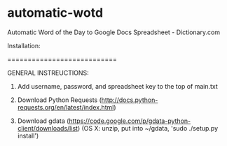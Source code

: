 automatic-wotd
==============

Automatic Word of the Day to Google Docs Spreadsheet - Dictionary.com




Installation:

===========================

GENERAL INSTREUCTIONS:

1. Add username, password, and spreadsheet key to the top of main.txt

2. Download Python Requests (http://docs.python-requests.org/en/latest/index.html)

3. Download gdata (https://code.google.com/p/gdata-python-client/downloads/list) (OS X: unzip, put into ~/gdata, 'sudo ./setup.py install')
